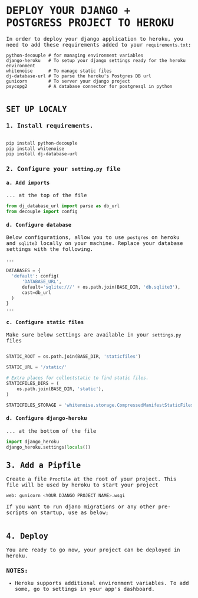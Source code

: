 <samp>

# DEPLOY YOUR DJANGO + POSTGRESS PROJECT TO HEROKU

In order to deploy your django application to heroku, you need to add these requirements added to your `requirements.txt`:
  
~~~~~
python-decouple # for managing environment variables
django-heroku   # To setup your django settings ready for the heroku environment 
whitenoise      # To manage static files
dj-database-url # To parse the heroku's Postgres DB url
gunicorn        # To server your django project
psycopg2        # A database connector for postgresql in python
  
~~~~~

## SET UP LOCALY
  
### 1.  Install requirements.

```bash

pip install python-decouple
pip install whitenoise
pip install dj-database-url

```
  
### 2.  Configure your `setting.py` file
  
#### a. Add imports
  ... at the top of the file
  ```python
  from dj_database_url import parse as db_url
  from decouple import config
  ```
  
#### d. Configure database
  Below configurations, allow you to use `postgres` on heroku and `sqlite3` locally on your machine. Replace your database settings with the following.
  ```python
  ...
  
  DATABASES = {
    'default': config(
        'DATABASE_URL',
        default='sqlite:///' + os.path.join(BASE_DIR, 'db.sqlite3'),
        cast=db_url
    )
  }
  ...
  ```

#### c. Configure static files
  Make sure below settings are available in your `settings.py` files
  ```python
  
  STATIC_ROOT = os.path.join(BASE_DIR, 'staticfiles')
  
  STATIC_URL = '/static/'

  # Extra places for collectstatic to find static files.
  STATICFILES_DIRS = (
      os.path.join(BASE_DIR, 'static'),
  )
  
  STATICFILES_STORAGE = 'whitenoise.storage.CompressedManifestStaticFilesStorage'
  
  ```
  
#### d. Configure django-heroku
  ... at the bottom of the file
  ```python
  import django_heroku
  django_heroku.settings(locals())
  ```
  
## 3. Add a Pipfile
  Create a file `Procfile` at the root of your project. This file will be used by heroku to start your project
  ```bash
  web: gunicorn <YOUR DJANGO PROJECT NAME>.wsgi
  ```
  
  If you want to run djano migrations or any other pre-scripts on startup, use as below;
  ```bash
  
  ```
 
## 4. Deploy
  
  You are ready to go now, your project can be deployed in heroku. 

  ### NOTES:
  - Heroku supports additional environment variables. To add some, go to settings in your app's dashboard.

</samp>
